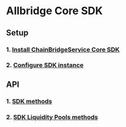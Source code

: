 # Allbridge Core SDK

## Setup

### 1. [Install ChainBridgeService Core SDK](core-sdk-install.md)

### 2. [Configure SDK instance](core-sdk-configure.md)

## API

### 1. [SDK methods](core-sdk-api.md)

### 2. [SDK Liquidity Pools methods](core-sdk-liquidity-pools-api.md)


